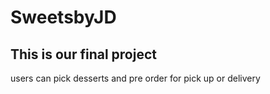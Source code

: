 # SweetsbyJD
## This is our final project
users can pick desserts and pre order for pick up or delivery
